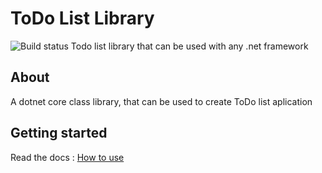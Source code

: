 # ToDo List Library
![Build status](https://glacasa.visualstudio.com/_apis/public/build/definitions/b2cc08b3-5c47-4294-b016-434c80d4059c/43/badge)
Todo list library that can be used with any .net framework

## About
A dotnet core class library, that can be used to create ToDo list aplication

## Getting started

Read the docs :
[How to use](https://github.com/bugdaryan/To-Do-List-Library/blob/master/Doc.md)
